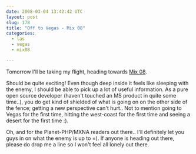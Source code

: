 ```yaml
---
date: 2008-03-04 13:42:42 UTC
layout: post
slug: 178
title: "Off to Vegas - Mix 08"
categories:
  - las
  - vegas
  - mix08

---
```

<p>Tomorrow I'll be taking my flight, heading towards <a href="http://visitmix.com/2008/default.aspx">Mix 08</a>.</p>

<p>Should be quite exciting! Even though deep inside it feels like sleeping with the enemy, I should be able to pick up a lot of useful information. As a pure open source developer (haven't touched an MS product in quite some time..), you do get kind of shielded of what is going on on the other side of the fence; getting a new perspective can't hurt.. Not to mention going to Vegas for the first time, hitting the west-coast for the first time and seeing a desert for the first time :).</p>

<p>Oh, and for the Planet-PHP/MXNA readers out there.. I'll definitely let you guys in on what the enemy is up to =). If anyone is heading out there, please do drop me a line so I won't feel all lonely out there.</p>